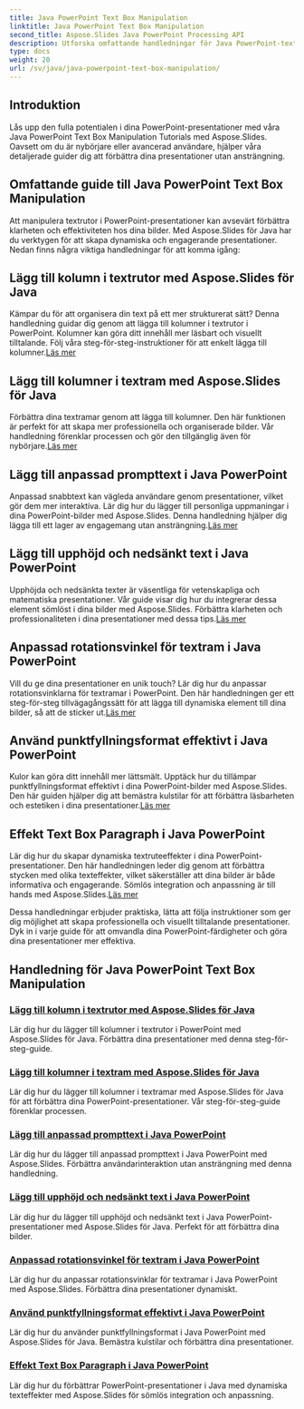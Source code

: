 ```yaml
---
title: Java PowerPoint Text Box Manipulation
linktitle: Java PowerPoint Text Box Manipulation
second_title: Aspose.Slides Java PowerPoint Processing API
description: Utforska omfattande handledningar för Java PowerPoint-textrutemanipulering med Aspose.Slides. Förbättra dina presentationer steg-för-steg med våra guider.
type: docs
weight: 20
url: /sv/java/java-powerpoint-text-box-manipulation/
---
```

## Introduktion

Lås upp den fulla potentialen i dina PowerPoint-presentationer med våra Java PowerPoint Text Box Manipulation Tutorials med Aspose.Slides. Oavsett om du är nybörjare eller avancerad användare, hjälper våra detaljerade guider dig att förbättra dina presentationer utan ansträngning.

## Omfattande guide till Java PowerPoint Text Box Manipulation

Att manipulera textrutor i PowerPoint-presentationer kan avsevärt förbättra klarheten och effektiviteten hos dina bilder. Med Aspose.Slides för Java har du verktygen för att skapa dynamiska och engagerande presentationer. Nedan finns några viktiga handledningar för att komma igång:

## Lägg till kolumn i textrutor med Aspose.Slides för Java
 Kämpar du för att organisera din text på ett mer strukturerat sätt? Denna handledning guidar dig genom att lägga till kolumner i textrutor i PowerPoint. Kolumner kan göra ditt innehåll mer läsbart och visuellt tilltalande. Följ våra steg-för-steg-instruktioner för att enkelt lägga till kolumner.[Läs mer](./add-column-in-text-boxes/)

## Lägg till kolumner i textram med Aspose.Slides för Java
 Förbättra dina textramar genom att lägga till kolumner. Den här funktionen är perfekt för att skapa mer professionella och organiserade bilder. Vår handledning förenklar processen och gör den tillgänglig även för nybörjare.[Läs mer](./add-columns-in-text-frame/)

## Lägg till anpassad prompttext i Java PowerPoint
Anpassad snabbtext kan vägleda användare genom presentationer, vilket gör dem mer interaktiva. Lär dig hur du lägger till personliga uppmaningar i dina PowerPoint-bilder med Aspose.Slides. Denna handledning hjälper dig lägga till ett lager av engagemang utan ansträngning.[Läs mer](./add-custom-prompt-text-java-powerpoint/)

## Lägg till upphöjd och nedsänkt text i Java PowerPoint
 Upphöjda och nedsänkta texter är väsentliga för vetenskapliga och matematiska presentationer. Vår guide visar dig hur du integrerar dessa element sömlöst i dina bilder med Aspose.Slides. Förbättra klarheten och professionaliteten i dina presentationer med dessa tips.[Läs mer](./add-superscript-subscript-text-java-powerpoint/)

## Anpassad rotationsvinkel för textram i Java PowerPoint
 Vill du ge dina presentationer en unik touch? Lär dig hur du anpassar rotationsvinklarna för textramar i PowerPoint. Den här handledningen ger ett steg-för-steg tillvägagångssätt för att lägga till dynamiska element till dina bilder, så att de sticker ut.[Läs mer](./custom-rotation-angle-text-frame-java-powerpoint/)

## Använd punktfyllningsformat effektivt i Java PowerPoint
Kulor kan göra ditt innehåll mer lättsmält. Upptäck hur du tillämpar punktfyllningsformat effektivt i dina PowerPoint-bilder med Aspose.Slides. Den här guiden hjälper dig att bemästra kulstilar för att förbättra läsbarheten och estetiken i dina presentationer.[Läs mer](./apply-bullet-fill-format-java-powerpoint/)

## Effekt Text Box Paragraph i Java PowerPoint
 Lär dig hur du skapar dynamiska textruteeffekter i dina PowerPoint-presentationer. Den här handledningen leder dig genom att förbättra stycken med olika texteffekter, vilket säkerställer att dina bilder är både informativa och engagerande. Sömlös integration och anpassning är till hands med Aspose.Slides.[Läs mer](./effect-text-box-paragraph-java-powerpoint/)

Dessa handledningar erbjuder praktiska, lätta att följa instruktioner som ger dig möjlighet att skapa professionella och visuellt tilltalande presentationer. Dyk in i varje guide för att omvandla dina PowerPoint-färdigheter och göra dina presentationer mer effektiva.
## Handledning för Java PowerPoint Text Box Manipulation
### [Lägg till kolumn i textrutor med Aspose.Slides för Java](./add-column-in-text-boxes/)
Lär dig hur du lägger till kolumner i textrutor i PowerPoint med Aspose.Slides för Java. Förbättra dina presentationer med denna steg-för-steg-guide.
### [Lägg till kolumner i textram med Aspose.Slides för Java](./add-columns-in-text-frame/)
Lär dig hur du lägger till kolumner i textramar med Aspose.Slides för Java för att förbättra dina PowerPoint-presentationer. Vår steg-för-steg-guide förenklar processen.
### [Lägg till anpassad prompttext i Java PowerPoint](./add-custom-prompt-text-java-powerpoint/)
Lär dig hur du lägger till anpassad prompttext i Java PowerPoint med Aspose.Slides. Förbättra användarinteraktion utan ansträngning med denna handledning.
### [Lägg till upphöjd och nedsänkt text i Java PowerPoint](./add-superscript-subscript-text-java-powerpoint/)
Lär dig hur du lägger till upphöjd och nedsänkt text i Java PowerPoint-presentationer med Aspose.Slides för Java. Perfekt för att förbättra dina bilder.
### [Anpassad rotationsvinkel för textram i Java PowerPoint](./custom-rotation-angle-text-frame-java-powerpoint/)
Lär dig hur du anpassar rotationsvinklar för textramar i Java PowerPoint med Aspose.Slides. Förbättra dina presentationer dynamiskt.
### [Använd punktfyllningsformat effektivt i Java PowerPoint](./apply-bullet-fill-format-java-powerpoint/)
Lär dig hur du använder punktfyllningsformat i Java PowerPoint med Aspose.Slides för Java. Bemästra kulstilar och förbättra dina presentationer.
### [Effekt Text Box Paragraph i Java PowerPoint](./effect-text-box-paragraph-java-powerpoint/)
Lär dig hur du förbättrar PowerPoint-presentationer i Java med dynamiska texteffekter med Aspose.Slides för sömlös integration och anpassning.